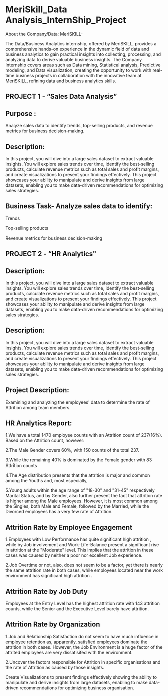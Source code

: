 # MeriSkill_Data Analysis_InternShip_Project

About the Company/Data: MeriSKILL-

The Data/Business Analytics internship, offered by MeriSKILL, provides a comprehensive hands-on experience in the dynamic field of data and business analytics to gain practical insights into collecting, processing, and analyzing data to derive valuable business insights. The Company Internship covers areas such as Data mining, Statistical analysis, Predictive modeling, and Data visualization, creating the opportunity to work with real-time business projects in collaboration with the innovative team at MeriSKILL, refining data and business analytics skills.

## PROJECT 1 - “Sales Data Analysis”




## Purpose :

Analyze sales data to identify trends, top-selling products, and revenue metrics for business decision-making.
## Description:
In this project, you will dive into a large sales dataset to extract valuable insights. You will explore sales trends over time, identify the best-selling products, calculate revenue metrics such as total sales and profit margins, and create visualizations to present your findings effectively. This project showcases your ability to manipulate and derive insights from large datasets, enabling you to make data-driven recommendations for optimizing sales strategies.
## Business Task- Analyze sales data to identify:

Trends

Top-selling products

Revenue metrics for business decision-making
## PROJECT 2 - “HR Analytics"
## Description:
In this project, you will dive into a large sales dataset to extract valuable insights. You will explore sales trends over time, identify the best-selling products, calculate revenue metrics such as total sales and profit margins, and create visualizations to present your findings effectively. This project showcases your ability to manipulate and derive insights from large datasets, enabling you to make data-driven recommendations for optimizing sales strategies.
## Description:
In this project, you will dive into a large sales dataset to extract valuable insights. You will explore sales trends over time, identify the best-selling products, calculate revenue metrics such as total sales and profit margins, and create visualizations to present your findings effectively. This project showcases your ability to manipulate and derive insights from large datasets, enabling you to make data-driven recommendations for optimizing sales strategies.
## Project Description:
Examining and analyzing the employees' data to determine the rate of Attrition among team members.
## HR Analytics Report:
1.We have a total 1470 employee counts with an Attrition count of 237(16%). Based on the Attrition count, however:

2.The Male Gender covers 60%, with 150 counts of the total 237.

3.While the remaining 40% is dominated by the Female gender with 83 Attrition counts

4.The Age distribution presents that the attrition is major and common among the Youths and, most especially,

5.Young adults within the age range of "18-30" and "31-45" respectively Marital Status, and by Gender, also further present the fact that attrition rate is higher among the Male employees. However, it is most common among the Singles, both Male and Female, followed by the Married, while the Divorced employees has a very few rate of Attrition.
## Attrition Rate by Employee Engagement
1.Employees with Low Performance has quite significant high attrition , while by Job involvement and Work-Life-Balance present a significant rise in attrition at the "Moderate" level. This implies that the attrition in these cases was caused by neither a poor nor excellent Job experience.

2.Job Overtime or not, also, does not seem to be a factor, yet there is nearly the same attrition rate in both cases, while employees located near the work environment has significant high attrition .
## Attrition Rate by Job Duty
Employees at the Entry Level has the highest attrition rate with 143 attrition counts, while the Senior and the Executive Level barely have attrition.
## Attrition Rate by Organization
1.Job and Relationship Satisfaction do not seem to have much influence in employee retention as, apparently, satisfied employees dominate the attrition in both cases. However, the Job Environment is a huge factor of the attrited employees are very dissatisifed with the environment.

2.Uncover the factors responsible for Attrition in specific organisations and the rate of Attrition as caused by those insights.

Create Visualizations to present findings effectively showing the ability to manipulate and derive insights from large datasets, enabling to make data-driven recommendations for optimizing business organisation.

